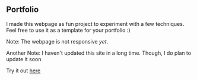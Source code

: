 ## Portfolio

I made this webpage as fun project to experiment with a few techniques.
Feel free to use it as a template for your portfolio :)

Note: The webpage is not responsive *yet*.

Another Note: I haven't updated this site in a long time. Though, I do plan to update it soon

Try it out [here](https://ravij.netlify.app)
